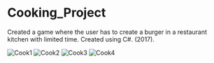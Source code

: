 # Cooking_Project
Created a game where the user has to create a burger in a restaurant kitchen with limited time. Created using C#. (2017).

![Cook1](https://user-images.githubusercontent.com/61467608/103037339-9dedec80-4539-11eb-82b3-81a11a4a3364.gif)
![Cook2](https://user-images.githubusercontent.com/61467608/103037341-a0e8dd00-4539-11eb-9b47-6de25c50e03e.gif)
![Cook3](https://user-images.githubusercontent.com/61467608/103037343-a21a0a00-4539-11eb-8af5-df19dad1f566.gif)
![Cook4](https://user-images.githubusercontent.com/61467608/103037344-a2b2a080-4539-11eb-9742-ec15ca49e39b.gif)
